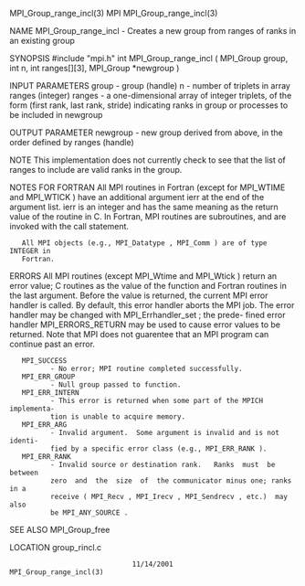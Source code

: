MPI_Group_range_incl(3)               MPI              MPI_Group_range_incl(3)



NAME
       MPI_Group_range_incl  -  Creates a new group from ranges of ranks in an
       existing group

SYNOPSIS
       #include "mpi.h"
       int MPI_Group_range_incl ( MPI_Group group, int n, int ranges[][3],
                                MPI_Group *newgroup )

INPUT PARAMETERS
       group  - group (handle)
       n      - number of triplets in array ranges (integer)
       ranges - a one-dimensional array  of  integer  triplets,  of  the  form
              (first  rank,  last  rank,  stride) indicating ranks in group or
              processes to be included in newgroup



OUTPUT PARAMETER
       newgroup
              - new group derived from above, in the order defined  by  ranges
              (handle)


NOTE
       This  implementation  does  not currently check to see that the list of
       ranges to include are valid ranks in the group.


NOTES FOR FORTRAN
       All MPI routines in Fortran (except for MPI_WTIME and MPI_WTICK )  have
       an  additional  argument ierr at the end of the argument list.  ierr is
       an integer and has the same meaning as the return value of the  routine
       in  C.   In Fortran, MPI routines are subroutines, and are invoked with
       the call statement.

       All MPI objects (e.g., MPI_Datatype , MPI_Comm ) are of type INTEGER in
       Fortran.


ERRORS
       All  MPI  routines  (except  MPI_Wtime  and MPI_Wtick ) return an error
       value; C routines as the value of the function and Fortran routines  in
       the last argument.  Before the value is returned, the current MPI error
       handler is called.  By default, this error handler aborts the MPI  job.
       The  error  handler may be changed with MPI_Errhandler_set ; the prede-
       fined error handler MPI_ERRORS_RETURN may be used to cause error values
       to  be  returned.  Note that MPI does not guarentee that an MPI program
       can continue past an error.

       MPI_SUCCESS
              - No error; MPI routine completed successfully.
       MPI_ERR_GROUP
              - Null group passed to function.
       MPI_ERR_INTERN
              - This error is returned when some part of the MPICH implementa-
              tion is unable to acquire memory.
       MPI_ERR_ARG
              - Invalid argument.  Some argument is invalid and is not identi-
              fied by a specific error class (e.g., MPI_ERR_RANK ).
       MPI_ERR_RANK
              - Invalid source or destination rank.   Ranks  must  be  between
              zero  and  the  size  of  the communicator minus one; ranks in a
              receive ( MPI_Recv , MPI_Irecv , MPI_Sendrecv , etc.)  may  also
              be MPI_ANY_SOURCE .



SEE ALSO
       MPI_Group_free

LOCATION
       group_rincl.c



                                  11/14/2001           MPI_Group_range_incl(3)
